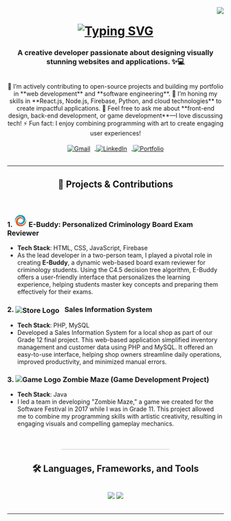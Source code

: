 <img align="right" src="https://visitor-badge.laobi.icu/badge?page_id=antonioabias.antonioabias" />

<h1 align="center">
    <a href="https://git.io/typing-svg">
  <img src="https://readme-typing-svg.herokuapp.com?font=Space+Mono&size=25&duration=3000&pause=1000&color=11DAFF&center=true&width=590&height=100&lines=%F0%9F%91%8B+Hi%2C+I%E2%80%99m+Antonio+Abias+Jr.%2C;An+aspiring+Software+Engineer.;Let%E2%80%99s+connect+%E2%80%94+I%E2%80%99m+open+to+new+opportunities!&size=25&size=25&size=20" alt="Typing SVG" />
</a>
</h1>



<h3 align="center">
  A creative developer passionate about designing visually stunning websites and applications. ✨💻
</h3>
<br/>



<div align="center">
  🔭 I’m actively contributing to open-source projects and building my portfolio in **web development** and **software engineering**.
  🌱 I’m honing my skills in **React.js, Node.js, Firebase, Python, and cloud technologies** to create impactful applications.
  💬 Feel free to ask me about **front-end design, back-end development, or game development**—I love discussing tech!
  ⚡ Fun fact: I enjoy combining programming with art to create engaging user experiences!
</div>
<br/>



<div align="center">
  <a href="mailto:antonioabias23.aa@gmail.com" target="_blank" title="Send me an email">
    <img src="https://static.vecteezy.com/system/resources/previews/020/964/377/non_2x/gmail-mail-icon-for-web-design-free-png.png" alt="Gmail" width="35" height="35" style="vertical-align: middle; margin-right: 10px;" />
  </a>
  <a href="https://www.linkedin.com/in/antonio-abias-501a912b8" target="_blank" title="Connect with me on LinkedIn">
    <img src="https://upload.wikimedia.org/wikipedia/commons/thumb/c/ca/LinkedIn_logo_initials.png/640px-LinkedIn_logo_initials.png" alt="LinkedIn" width="35" height="35" style="vertical-align: middle; margin-right: 10px;" />
  </a>
  <a href="https://png.pngtree.com/png-vector/20230316/ourmid/pngtree-website-under-construction-in-yellow-rounded-square-shape-with-black-line-vector-png-image_6649503.png" target="_blank" title="Check out my portfolio">
    <img src="https://static.vecteezy.com/system/resources/thumbnails/028/149/207/small_2x/3d-warning-or-danger-risk-message-alert-problem-icon-png.png" alt="Portfolio" width="35" height="35" style="vertical-align: middle;" />
  </a>
</div>



<br/>
<hr/>



<h2 align="center">🎯 Projects & Contributions</h2>
<br/>
<div>
  
### 1. **<img src="e-buddy.png" alt="E-Buddy Logo" width="30" height="30"/> E-Buddy: Personalized Criminology Board Exam Reviewer**
  
- **Tech Stack**: HTML, CSS, JavaScript, Firebase
- As the lead developer in a two-person team, I played a pivotal role in creating **E-Buddy**, a dynamic web-based board exam reviewer for criminology students. Using the C4.5 decision tree algorithm, E-Buddy offers a user-friendly interface that personalizes the learning experience, helping students master key concepts and preparing them effectively for their exams.


### 2. **<img src="https://megaproplus.com/wp-content/uploads/2024/03/mp.png" alt="Store Logo" width="27" height="27" style="vertical-align: middle; margin-right: 8px;"/>  Sales Information System**

- **Tech Stack**: PHP, MySQL
- Developed a Sales Information System for a local shop as part of our Grade 12 final project. This web-based application simplified inventory management and customer data using PHP and MySQL. It offered an easy-to-use interface, helping shop owners streamline daily operations, improved productivity, and minimized manual errors.


### 3. **<img src="https://cdn-icons-png.flaticon.com/256/11892/11892377.png" alt="Game Logo" width="30" height="30"/> Zombie Maze (Game Development Project)**

- **Tech Stack**: Java
- I led a team in developing "Zombie Maze," a game we created for the Software Festival in 2017 while I was in Grade 11. This project allowed me to combine my programming skills with artistic creativity, resulting in engaging visuals and compelling gameplay mechanics.


</div>
</div>
<br/>
<hr style="width: 50%; border: none; height: 1px; background-color: #ccc; margin: 20px auto;" />



<h2 align="center">🛠️ Languages, Frameworks, and Tools</h2>

<br/>
<div align="center">
  <img src="https://skillicons.dev/icons?i=java,c,python,cpp,javascript,php,dart,html,css,jquery,nodejs,react,bootstrap" />
  <img src="https://skillicons.dev/icons?i=firebase,mysql,eclipse,github,visualstudio,vscode,aws,gcp,windows,powershell,npm,twitter,linkedin,figma" /><br>
</div>
<br/>
<hr/>



<!--
<div align="center">
  <h2>🐍 My Contributions </h2>
  <br>
  <img alt="snake eating my contributions" src="https://raw.githubusercontent.com/yourusername/yourusername/output/github-contribution-grid-snake.svg" />
  
  <br/><br/><br/>
</div>
<hr/>

<h2>⚡ Stats </h2>
<br/>
<div align="center">
  <img width=390 src="https://github-readme-streak-stats.vercel.app/?user=yourusername&count_private=true&theme=react&border_radius=10" alt="streak stats"/>
  <img width=390 src="https://github-readme-stats.vercel.app/api?username=yourusername&count_private=true&show_icons=true&theme=react&rank_icon=github&border_radius=10" alt="readme stats" />
  <br/>
  <img width=325 align="center" src="https://github-readme-stats.vercel.app/api/top-langs/?username=yourusername&hide=HTML&langs_count=8&layout=compact&theme=react&border_radius=10&size_weight=0.5&count_weight=0.5&exclude_repo=github-readme-stats" alt="top langs" />
</div>
<br/><br/>
<hr/>
<br/>

<h2>🎓 Education & Certifications </h2>
<br/>
<div>

- **Bachelor of Science in Computer Science** | University of Nueva Caceres | June 2024
- **Computer Programming** | Camarines Sur National High School | April 2018

### Certifications:
- **Amazon Web Services**: Cloud Foundations | Cloud Operations | Cloud Architecting | Cloud Developing
- **Google Cloud Skills Boost**: Prompt Design in Vertex AI Skill Badge
- **Cisco Networking Academy**: Introduction to Cybersecurity
- **Oracle Database Foundations Certified Junior Associate**
- **Amazon Cybersecurity Awareness**
- **Sololearn**: SQL, Python, C

</div>
<br/>
<hr/>

<h2>🎮 Mini Game: Catch the Ball 🎮</h2>
<br/>
<div id="game-container" style="width: 300px; height: 200px; position: relative; border: 1px solid black; margin: auto;">
  <div id="ball" style="width: 20px; height: 20px; background-color: red; border-radius: 50%; position: absolute; top: 0; left: 140px;"></div>
  <div id="paddle" style="width: 60px; height: 10px; background-color: blue; position: absolute; bottom: 0; left: 120px;"></div>
</div>

<script>
  const ball = document.getElementById('ball');
  const paddle = document.getElementById('paddle');
  const gameContainer = document.getElementById('game-container');

  let ballX = 140;
  let ballY = 0;
  let ballSpeedX = 2;
  let ballSpeedY = 2;

  let paddleX = 120;
  let paddleSpeed = 20;

  document.addEventListener('keydown', (e) => {
    if (e.key === 'ArrowLeft' && paddleX > 0) {
      paddleX -= paddleSpeed;
    } else if (e.key === 'ArrowRight' && paddleX < 240) {
      paddleX += paddleSpeed;
    }
    paddle.style.left = `${paddleX}px`;
  });

  function update() {
    ballX += ballSpeedX;
    ballY += ballSpeedY;

    if (ballX <= 0 || ballX >= 280) {
      ballSpeedX *= -1;
    }

    if (ballY <= 0) {
      ballSpeedY *= -1;
    }

    if (ballY >= 180 && ballX > paddleX && ballX < paddleX + 60) {
      ballSpeedY *= -1;
    }

    if (ballY > 200) {
      alert('Game Over!');
      ballX = 140;
      ballY = 0;
      ballSpeedX = 2;
      ballSpeedY = 2;
    }

    ball.style.left = `${ballX}px`;
    ball.style.top = `${ballY}px`;

    requestAnimationFrame(update);
  }

  update();
</script>

<hr/>

<h2>🌈 3D Animation 🌈</h2>
<br/>
For 3D animations, you can use libraries like **Three.js** or embed a 3D model using **GLTF** format. Here's a simple example using Three.js:

```html
<script src="https://cdnjs.cloudflare.com/ajax/libs/three.js/r128/three.min.js"></script>
<script>
  const scene = new THREE.Scene();
  const camera = new THREE.PerspectiveCamera(75, window.innerWidth / window.innerHeight, 0.1, 1000);
  const renderer = new THREE.WebGLRenderer();

  renderer.setSize(window.innerWidth / 2, window.innerHeight / 2);
  document.body.appendChild(renderer.domElement);

  const geometry = new THREE.BoxGeometry();
  const material = new THREE.MeshBasicMaterial({ color: 0x00ff00 });
  const cube = new THREE.Mesh(geometry, material);
  scene.add(cube);

  camera.position.z = 5;

  function animate() {
    requestAnimationFrame(animate);
    cube.rotation.x += 0.01;
    cube.rotation.y += 0.01;
    renderer.render(scene, camera);
  }

  animate();
</script>
<hr/>

<h2>🙏 Thank You for Visiting! 🙏</h2>
<br/>

-->
